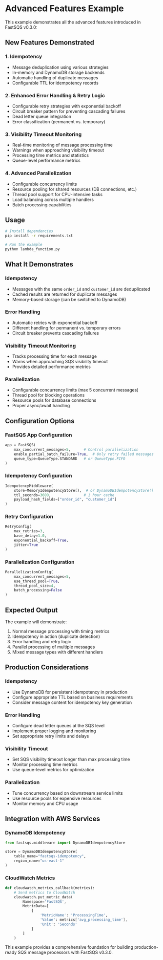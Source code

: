 # Advanced Features Example

This example demonstrates all the advanced features introduced in FastSQS v0.3.0:

## New Features Demonstrated

### 1. **Idempotency**
- Message deduplication using various strategies
- In-memory and DynamoDB storage backends
- Automatic handling of duplicate messages
- Configurable TTL for idempotency records

### 2. **Enhanced Error Handling & Retry Logic**
- Configurable retry strategies with exponential backoff
- Circuit breaker pattern for preventing cascading failures
- Dead letter queue integration
- Error classification (permanent vs. temporary)

### 3. **Visibility Timeout Monitoring**
- Real-time monitoring of message processing time
- Warnings when approaching visibility timeout
- Processing time metrics and statistics
- Queue-level performance metrics

### 4. **Advanced Parallelization**
- Configurable concurrency limits
- Resource pooling for shared resources (DB connections, etc.)
- Thread pool support for CPU-intensive tasks
- Load balancing across multiple handlers
- Batch processing capabilities

## Usage

```bash
# Install dependencies
pip install -r requirements.txt

# Run the example
python lambda_function.py
```

## What It Demonstrates

### Idempotency
- Messages with the same `order_id` and `customer_id` are deduplicated
- Cached results are returned for duplicate messages
- Memory-based storage (can be switched to DynamoDB)

### Error Handling
- Automatic retries with exponential backoff
- Different handling for permanent vs. temporary errors
- Circuit breaker prevents cascading failures

### Visibility Timeout Monitoring
- Tracks processing time for each message
- Warns when approaching SQS visibility timeout
- Provides detailed performance metrics

### Parallelization
- Configurable concurrency limits (max 5 concurrent messages)
- Thread pool for blocking operations
- Resource pools for database connections
- Proper async/await handling

## Configuration Options

### FastSQS App Configuration
```python
app = FastSQS(
    max_concurrent_messages=5,      # Control parallelization
    enable_partial_batch_failure=True,  # Only retry failed messages
    queue_type=QueueType.STANDARD   # or QueueType.FIFO
)
```

### Idempotency Configuration
```python
IdempotencyMiddleware(
    store=MemoryIdempotencyStore(),  # or DynamoDBIdempotencyStore()
    ttl_seconds=3600,               # 1 hour cache
    payload_hash_fields=["order_id", "customer_id"]
)
```

### Retry Configuration
```python
RetryConfig(
    max_retries=3,
    base_delay=1.0,
    exponential_backoff=True,
    jitter=True
)
```

### Parallelization Configuration
```python
ParallelizationConfig(
    max_concurrent_messages=5,
    use_thread_pool=True,
    thread_pool_size=4,
    batch_processing=False
)
```

## Expected Output

The example will demonstrate:
1. Normal message processing with timing metrics
2. Idempotency in action (duplicate detection)
3. Error handling and retry logic
4. Parallel processing of multiple messages
5. Mixed message types with different handlers

## Production Considerations

### Idempotency
- Use DynamoDB for persistent idempotency in production
- Configure appropriate TTL based on business requirements
- Consider message content for idempotency key generation

### Error Handling
- Configure dead letter queues at the SQS level
- Implement proper logging and monitoring
- Set appropriate retry limits and delays

### Visibility Timeout
- Set SQS visibility timeout longer than max processing time
- Monitor processing time metrics
- Use queue-level metrics for optimization

### Parallelization
- Tune concurrency based on downstream service limits
- Use resource pools for expensive resources
- Monitor memory and CPU usage

## Integration with AWS Services

### DynamoDB Idempotency
```python
from fastsqs.middleware import DynamoDBIdempotencyStore

store = DynamoDBIdempotencyStore(
    table_name="fastsqs-idempotency",
    region_name="us-east-1"
)
```

### CloudWatch Metrics
```python
def cloudwatch_metrics_callback(metrics):
    # Send metrics to CloudWatch
    cloudwatch.put_metric_data(
        Namespace='FastSQS',
        MetricData=[
            {
                'MetricName': 'ProcessingTime',
                'Value': metrics['avg_processing_time'],
                'Unit': 'Seconds'
            }
        ]
    )
```

This example provides a comprehensive foundation for building production-ready SQS message processors with FastSQS v0.3.0.
